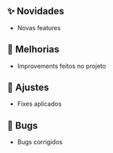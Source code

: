 ## :sparkles: Novidades

- Novas features

## :rocket: Melhorias

- Improvements feitos no projeto

## :hammer: Ajustes

- Fixes aplicados

## :lady_beetle: Bugs

- Bugs corrigidos
